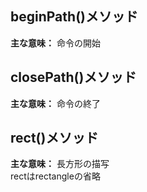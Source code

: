 ## beginPath()メソッド

**主な意味：**
命令の開始
  
## closePath()メソッド

**主な意味：**
命令の終了
  
## rect()メソッド

**主な意味：**
長方形の描写  
rectはrectangleの省略
